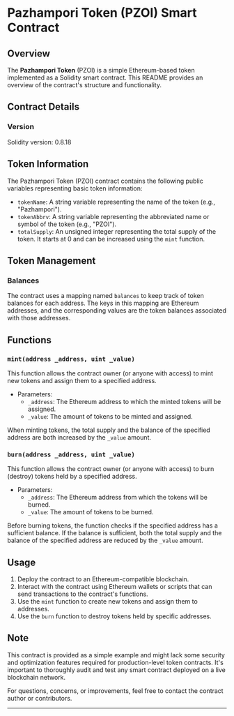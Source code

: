 

# Pazhampori Token (PZOI) Smart Contract

## Overview

The **Pazhampori Token** (PZOI) is a simple Ethereum-based token implemented as a Solidity smart contract. This README provides an overview of the contract's structure and functionality.

## Contract Details

### Version

Solidity version: 0.8.18


## Token Information

The Pazhampori Token (PZOI) contract contains the following public variables representing basic token information:

- `tokenName`: A string variable representing the name of the token (e.g., "Pazhampori").
- `tokenAbbrv`: A string variable representing the abbreviated name or symbol of the token (e.g., "PZOI").
- `totalSupply`: An unsigned integer representing the total supply of the token. It starts at 0 and can be increased using the `mint` function.

## Token Management

### Balances

The contract uses a mapping named `balances` to keep track of token balances for each address. The keys in this mapping are Ethereum addresses, and the corresponding values are the token balances associated with those addresses.

## Functions

### `mint(address _address, uint _value)`

This function allows the contract owner (or anyone with access) to mint new tokens and assign them to a specified address.

- Parameters:
  - `_address`: The Ethereum address to which the minted tokens will be assigned.
  - `_value`: The amount of tokens to be minted and assigned.

When minting tokens, the total supply and the balance of the specified address are both increased by the `_value` amount.

### `burn(address _address, uint _value)`

This function allows the contract owner (or anyone with access) to burn (destroy) tokens held by a specified address.

- Parameters:
  - `_address`: The Ethereum address from which the tokens will be burned.
  - `_value`: The amount of tokens to be burned.

Before burning tokens, the function checks if the specified address has a sufficient balance. If the balance is sufficient, both the total supply and the balance of the specified address are reduced by the `_value` amount.

## Usage

1. Deploy the contract to an Ethereum-compatible blockchain.
2. Interact with the contract using Ethereum wallets or scripts that can send transactions to the contract's functions.
3. Use the `mint` function to create new tokens and assign them to addresses.
4. Use the `burn` function to destroy tokens held by specific addresses.

## Note

This contract is provided as a simple example and might lack some security and optimization features required for production-level token contracts. It's important to thoroughly audit and test any smart contract deployed on a live blockchain network.

For questions, concerns, or improvements, feel free to contact the contract author or contributors.

---
